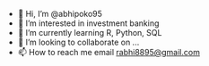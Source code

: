- 👋 Hi, I’m @abhipoko95
- 👀 I’m interested in investment banking
- 🌱 I’m currently learning R, Python, SQL
- 💞️ I’m looking to collaborate on ...
- 📫 How to reach me email rabhi8895@gmail.com

<!---
abhipoko95/abhipoko95 is a ✨ special ✨ repository because its `README.md` (this file) appears on your GitHub profile.
You can click the Preview link to take a look at your changes.
--->
